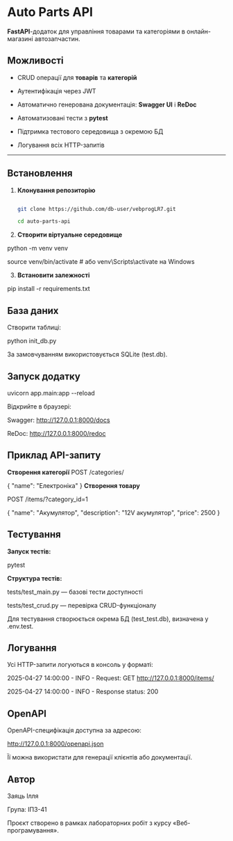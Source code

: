 # Auto Parts API

**FastAPI**-додаток для управління товарами та категоріями в онлайн-магазині автозапчастин.

## Можливості


- CRUD операції для **товарів** та **категорій**

- Аутентифікація через JWT

- Автоматично генерована документація: **Swagger UI** і **ReDoc**

- Автоматизовані тести з **pytest**

- Підтримка тестового середовища з окремою БД

- Логування всіх HTTP-запитів

---

## Встановлення

1. **Клонування репозиторію**

   ```bash
   
   git clone https://github.com/db-user/vebprogLR7.git
   
   cd auto-parts-api
   
3. **Створити віртуальне середовище**

python -m venv venv

source venv/bin/activate  # або venv\Scripts\activate на Windows

3. **Встановити залежності**

pip install -r requirements.txt

## База даних

Створити таблиці:

python init_db.py

За замовчуванням використовується SQLite (test.db).

## Запуск додатку
uvicorn app.main:app --reload

Відкрийте в браузері:

Swagger: http://127.0.0.1:8000/docs

ReDoc: http://127.0.0.1:8000/redoc

## Приклад API-запиту
**Створення категорії**
POST /categories/

{
  "name": "Електроніка"
}
**Створення товару**

POST /items/?category_id=1

{
  "name": "Акумулятор",
  "description": "12V акумулятор",
  "price": 2500
}
## Тестування
**Запуск тестів:**

pytest

**Структура тестів:**

tests/test_main.py — базові тести доступності

tests/test_crud.py — перевірка CRUD-функціоналу

Для тестування створюється окрема БД (test_test.db), визначена у .env.test.

## Логування

Усі HTTP-запити логуються в консоль у форматі:

2025-04-27 14:00:00 - INFO - Request: GET http://127.0.0.1:8000/items/

2025-04-27 14:00:00 - INFO - Response status: 200

## OpenAPI
OpenAPI-специфікація доступна за адресою:

http://127.0.0.1:8000/openapi.json

Її можна використати для генерації клієнтів або документації.

## Автор

Заяць Ілля

Група: ІПЗ-41

Проєкт створено в рамках лабораторних робіт з курсу «Веб-програмування».
